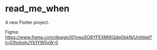# read_me_when

A new Flutter project.


Figma: https://www.figma.com/design/I01ywu5O8YFEXMWQdqGbkN/Untitled?t=G1hohohJYb1YW5yW-0